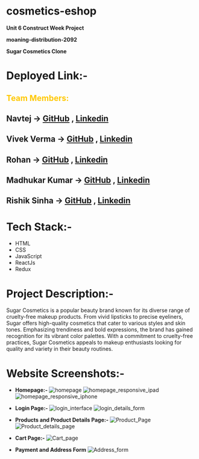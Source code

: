 # cosmetics-eshop

**Unit 6 Construct Week Project**

**moaning-distribution-2092**

**Sugar Cosmetics Clone**

# Deployed Link:-


## <span style="color:rgb(255, 200, 0)"> Team Members: </span>

 ## Navtej -> [GitHub](https://github.com/navtejnt1) , [Linkedin](https://www.linkedin.com/in/navtej-anand/)

## Vivek Verma -> [GitHub](https://github.com/vivekverma4669) , [Linkedin](https://www.linkedin.com/in/vivek-verma-594700228/)

## Rohan -> [GitHub](https://github.com/RohanKansara01) , [Linkedin](https://www.linkedin.com/in/rohankansara/)

## Madhukar Kumar -> [GitHub](https://github.com/Madhukarkrgithub) , [Linkedin](https://www.linkedin.com/in/madhukarkr2468/)

## Rishik Sinha -> [GitHub](https://github.com/rishiksinha59) , [Linkedin](https://www.linkedin.com/in/rishik-sinha-61a718287/)

# Tech Stack:-
- HTML
- CSS
- JavaScript
- ReactJs
- Redux

# Project Description:-
Sugar Cosmetics is a popular beauty brand known for its diverse range of cruelty-free makeup products. From vivid lipsticks to precise eyeliners, Sugar offers high-quality cosmetics that cater to various styles and skin tones. Emphasizing trendiness and bold expressions, the brand has gained recognition for its vibrant color palettes. With a commitment to cruelty-free practices, Sugar Cosmetics appeals to makeup enthusiasts looking for quality and variety in their beauty routines.

# Website Screenshots:-

- **Homepage:-**
![homepage](https://github.com/navtejnt1/cosmetics-eshop/assets/142526317/6cb76fd3-37b5-43ca-911d-915f3c9563ae)
![homepage_responsive_ipad](https://github.com/navtejnt1/cosmetics-eshop/assets/142526317/7e4f9dc2-99d9-4593-b170-eacb1d134785)
![homepage_responsive_iphone](https://github.com/navtejnt1/cosmetics-eshop/assets/142526317/b8082395-d4a4-409c-bb0e-d93649e24e4e)

- **Login Page:-**
![login_interface](https://github.com/navtejnt1/cosmetics-eshop/assets/142526317/590c7176-05d5-4e6a-b78f-3732801a7b66)
![login_details_form](https://github.com/navtejnt1/cosmetics-eshop/assets/142526317/e4827919-aada-448a-86df-e4525ba7b327)

- **Products and Product Details Page:-**
![Product_Page](https://github.com/navtejnt1/cosmetics-eshop/assets/142526317/705cfdde-5856-4cc7-b60d-0e686c8e79d0)
![Product_details_page](https://github.com/navtejnt1/cosmetics-eshop/assets/142526317/bae7c462-40aa-413c-a969-a99209a52d81)

- **Cart Page:-**
![Cart_page](https://github.com/navtejnt1/cosmetics-eshop/assets/142526317/fbdeb1c5-8eb1-42c8-9d13-236b66d72908)

- **Payment and Address Form**
![Address_form](https://github.com/navtejnt1/cosmetics-eshop/assets/142526317/a0b6de08-a84d-4633-807f-49643ec56a3f)
